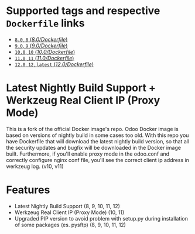# Supported tags and respective `Dockerfile` links

-	[`8.0`, `8` (*8.0/Dockerfile*)](https://github.com/rwsdigital/odoo-docker/blob/master/8.0/Dockerfile)
-	[`9.0`, `9` (*9.0/Dockerfile*)](https://github.com/rwsdigital/odoo-docker/blob/master/9.0/Dockerfile)
-	[`10.0`, `10` (*10.0/Dockerfile*)](https://github.com/rwsdigital/odoo-docker/blob/master/10.0/Dockerfile)
-	[`11.0`, `11` (*11.0/Dockerfile*)](https://github.com/rwsdigital/odoo-docker/blob/master/11.0/Dockerfile)
-	[`12.0`, `12`, `latest` (*12.0/Dockerfile*)](https://github.com/rwsdigital/odoo-docker/blob/master/12.0/Dockerfile)

Latest Nightly Build Support + Werkzeug Real Client IP (Proxy Mode)
======

This is a fork of the official Docker image's repo. Odoo Docker image is based on versions of nightly build in some cases too old. With this repo you have Dockerfile that will download the latest nightly build version, so that all the security updates and bugfix will be downloaded in the Docker image built.
Furthermore, if you'll enable proxy mode in the odoo.conf and correctly configure nginx conf file, you'll see the correct client ip address in werkzeug log. (v10, v11)

Features
======
- Latest Nightly Build Support (8, 9, 10, 11, 12)
- Werkzeug Real Client IP (Proxy Mode) (10, 11)
- Upgraded PIP version to avoid problem with setup.py during installation of some packages (es. pysftp) (8, 9, 10, 11, 12)

